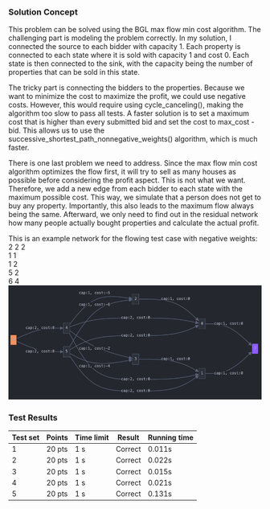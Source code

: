 ### Solution Concept

This problem can be solved using the BGL max flow min cost algorithm. The challenging part is modeling the problem correctly. In my solution, I connected the source to each bidder with capacity 1. Each property is connected to each state where it is sold with capacity 1 and cost 0. Each state is then connected to the sink, with the capacity being the number of properties that can be sold in this state.

The tricky part is connecting the bidders to the properties. Because we want to minimize the cost to maximize the profit, we could use negative costs. However, this would require using cycle_canceling(), making the algorithm too slow to pass all tests. A faster solution is to set a maximum cost that is higher than every submitted bid and set the cost to max_cost - bid. This allows us to use the successive_shortest_path_nonnegative_weights() algorithm, which is much faster.

There is one last problem we need to address. Since the max flow min cost algorithm optimizes the flow first, it will try to sell as many houses as possible before considering the profit aspect. This is not what we want. Therefore, we add a new edge from each bidder to each state with the maximum possible cost. This way, we simulate that a person does not get to buy any property. Importantly, this also leads to the maximum flow always being the same. Afterward, we only need to find out in the residual network how many people actually bought properties and calculate the actual profit.

This is an example network for the flowing test case with negative weights:\
2 2 2\
1 1\
1 2\
5 2\
6 4\
![Network visualization example](./screenshot.png)





### Test Results

| Test set | Points | Time limit | Result | Running time |
|----------|---------|------------|---------|--------------|
| 1 | 20 pts | 1 s | Correct | 0.011s |
| 2 | 20 pts | 1 s | Correct | 0.022s |
| 3 | 20 pts | 1 s | Correct | 0.015s |
| 4 | 20 pts | 1 s | Correct | 0.021s |
| 5 | 20 pts | 1 s | Correct | 0.131s |



